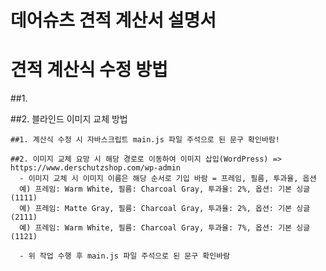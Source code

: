 # 데어슈츠 견적 계산서 설명서

견적 계산식 수정 방법
=====================

##1. 

##2. 블라인드 이미지 교체 방법
```
##1. 계산식 수정 시 자바스크립트 main.js 파일 주석으로 된 문구 확인바람!

##2. 이미지 교체 요망 시 해당 경로로 이동하여 이미지 삽입(WordPress) => https://www.derschutzshop.com/wp-admin
  - 이미지 교체 시 이미지 이름은 해당 순서로 기입 바람 = 프레임, 필름, 투과율, 옵션
  예) 프레임: Warm White, 필름: Charcoal Gray, 투과율: 2%, 옵션: 기본 싱글 (1111)
  예) 프레임: Matte Gray, 필름: Charcoal Gray, 투과율: 2%, 옵션: 기본 싱글 (2111)
  예) 프레임: Warm White, 필름: Charcoal Gray, 투과율: 7%, 옵션: 기본 싱글 (1121)
  
  - 위 작업 수행 후 main.js 파일 주석으로 된 문구 확인바람
```
